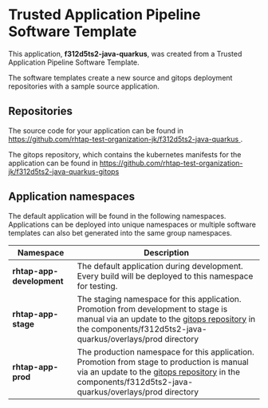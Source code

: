 # Trusted Application Pipeline Software Template

This application, **f312d5ts2-java-quarkus**, was created from a Trusted Application Pipeline Software Template.

The software templates create a new source and gitops deployment repositories with a sample source application. 

## Repositories

The source code for your application can be found in [https://github.com/rhtap-test-organization-jk/f312d5ts2-java-quarkus ](https://github.com/rhtap-test-organization-jk/f312d5ts2-java-quarkus ).
 
The gitops repository, which contains the kubernetes manifests for the application can be found in 
[https://github.com/rhtap-test-organization-jk/f312d5ts2-java-quarkus-gitops ](https://github.com/rhtap-test-organization-jk/f312d5ts2-java-quarkus-gitops ) 

## Application namespaces 

The default application will be found in the following namespaces. Applications can be deployed into unique namespaces or multiple software templates can also bet generated into the same group namespaces.  

|  Namespace   |  Description   |  
| -------- | -------- |   
| **rhtap-app-development** | The default application during development. Every build will be deployed to this namespace for testing. | 
| **rhtap-app-stage** | The staging namespace for this application. Promotion from development to stage is manual via an update to the [gitops repository](https://github.com/rhtap-test-organization-jk/f312d5ts2-java-quarkus-gitops ) in the components/f312d5ts2-java-quarkus/overlays/prod directory |  
| **rhtap-app-prod** | The production namespace for this application. Promotion from stage to production is manual via an update to the [gitops repository](https://github.com/rhtap-test-organization-jk/f312d5ts2-java-quarkus-gitops ) in the components/f312d5ts2-java-quarkus/overlays/prod directory | 